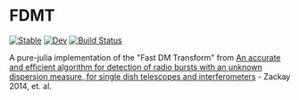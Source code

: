 # FDMT

[![Stable](https://img.shields.io/badge/docs-stable-blue.svg)](https://kiranshila.github.io/FDMT.jl/stable)
[![Dev](https://img.shields.io/badge/docs-dev-blue.svg)](https://kiranshila.github.io/FDMT.jl/dev)
[![Build Status](https://github.com/kiranshila/FDMT.jl/actions/workflows/CI.yml/badge.svg?branch=main)](https://github.com/kiranshila/FDMT.jl/actions/workflows/CI.yml?query=branch%3Amain)

A pure-julia implementation of the "Fast DM Transform" from [An accurate and efficient algorithm for detection of radio bursts with an unknown dispersion measure, for single dish telescopes and interferometers](https://arxiv.org/abs/1411.5373) - Zackay 2014, et. al.
